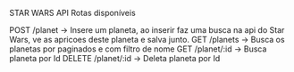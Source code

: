 STAR WARS API
Rotas disponíveis

POST   /planet  -> Insere um planeta, ao inserir faz uma busca na api do Star Wars, ve as apricoes deste planeta e salva junto.
GET    /planets  -> Busca os planetas por paginados e com filtro de nome
GET    /planet/:id -> Busca planeta por Id
DELETE /planet/:id  -> Deleta planeta por Id